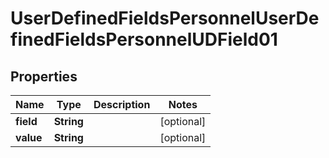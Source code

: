 

# UserDefinedFieldsPersonnelUserDefinedFieldsPersonnelUDField01


## Properties

| Name | Type | Description | Notes |
|------------ | ------------- | ------------- | -------------|
|**field** | **String** |  |  [optional] |
|**value** | **String** |  |  [optional] |



